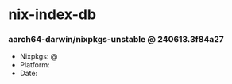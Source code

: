 # nix-index-db
### aarch64-darwin/nixpkgs-unstable @ 240613.3f84a27
- Nixpkgs: @[](https://github.com/NixOS/nixpkgs/commit/3f84a279f1a6290ce154c5531378acc827836fbb)
- Platform: 
- Date: 
